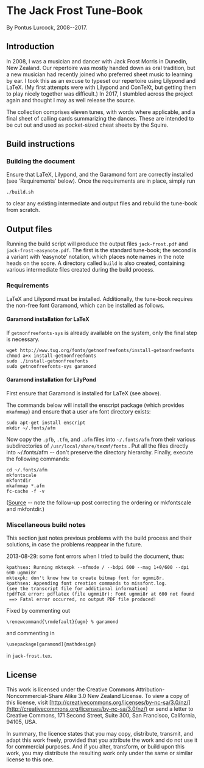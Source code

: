 # The Jack Frost Tune-Book

By Pontus Lurcock, 2008--2017.

## Introduction

In 2008, I was a musician and dancer with Jack Frost Morris in Dunedin,
New Zealand. Our repertoire was mostly handed down as oral tradition,
but a new musician had recently joined who preferred sheet music to
learning by ear. I took this as an excuse to typeset our repertoire
using Lilypond and LaTeX. (My first attempts were with Lilypond and
ConTeXt, but getting them to play nicely together was difficult.) In
2017, I stumbled across the project again and thought I may as well
release the source.

The collection comprises eleven tunes, with words where applicable, and
a final sheet of calling cards summarizing the dances. These are
intended to be cut out and used as pocket-sized cheat sheets by the
Squire.

## Build instructions

### Building the document

Ensure that LaTeX, Lilypond, and the Garamond font are correctly
installed (see ‘Requirements’ below). Once the requirements are in
place, simply run

    ./build.sh

to clear any existing intermediate and output files and rebuild the
tune-book from scratch.

## Output files

Running the build script will produce the output files `jack-frost.pdf`
and `jack-frost-easynote.pdf`. The first is the standard tune-book; the
second is a variant with ‘easynote’ notation, which places note names in
the note heads on the score. A directory called `build` is also created,
containing various intermediate files created during the build process.

### Requirements

LaTeX and Lilypond must be installed. Additionally, the tune-book
requires the non-free font Garamond, which can be installed as follows.

#### Garamond installation for LaTeX

If `getnonfreefonts-sys` is already available on the system, only the
final step is necessary.

    wget http://www.tug.org/fonts/getnonfreefonts/install-getnonfreefonts
    chmod a+x install-getnonfreefonts
    sudo ./install-getnonfreefonts
    sudo getnonfreefonts-sys garamond

#### Garamond installation for LilyPond

First ensure that Garamond is installed for LaTeX (see above).

The commands below will install the enscript package (which provides
`mkafmmap`) and ensure that a user `afm` font directory exists:

    sudo apt-get install enscript
    mkdir ~/.fonts/afm

Now copy the `.pfb`, `.tfm`, and `.afm` files into `~/.fonts/afm` from
their various subdirectories of `/usr/local/share/texmf/fonts` . Put all
the files directly into ~/.fonts/afm -- don't preserve the directory
hierarchy. Finally, execute the following commands:

    cd ~/.fonts/afm
    mkfontscale
    mkfontdir
    mkafmmap *.afm
    fc-cache -f -v

([Source](http://ubuntuforums.org/showthread.php?t=452955) -- note the
follow-up post correcting the ordering or mkfontscale and mkfontdir.)

### Miscellaneous build notes

This section just notes previous problems with the build process and
their solutions, in case the problems reappear in the future.

2013-08-29: some font errors when I tried to build the document, thus:

    kpathsea: Running mktexpk --mfmode / --bdpi 600 --mag 1+0/600 --dpi 600 ugmmi8r
    mktexpk: don't know how to create bitmap font for ugmmi8r.
    kpathsea: Appending font creation commands to missfont.log.
    (see the transcript file for additional information)
    !pdfTeX error: pdflatex (file ugmmi8r): Font ugmmi8r at 600 not found
     ==> Fatal error occurred, no output PDF file produced!

Fixed by commenting out

    \renewcommand{\rmdefault}{ugm} % garamond

and commenting in

    \usepackage[garamond]{mathdesign}

in `jack-frost.tex`.

## License

This work is licensed under the Creative Commons
Attribution-Noncommercial-Share Alike
3.0 New Zealand License. To view a copy of this license, visit
[http://creativecommons.org/licenses/by-nc-sa/3.0/nz/](http://creativecommons.org/licenses/by-nc-sa/3.0/nz/)
or send a letter to Creative Commons, 171 Second Street, Suite 300, San
Francisco, California, 94105, USA.

In summary, the licence states that you may copy, distribute, transmit,
and adapt this work freely, provided that you attribute the work and do
not use it for commercial purposes. And if you alter, transform, or
build upon this work, you may distribute the resulting work only under
the same or similar license to this one.
